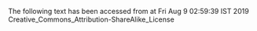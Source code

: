 The following text has been accessed from at Fri Aug 9 02:59:39 IST 2019
Creative_Commons_Attribution-ShareAlike_License
